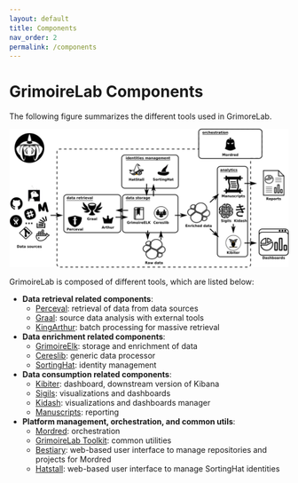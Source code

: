 ```yaml
---
layout: default
title: Components
nav_order: 2
permalink: /components
---
```


# GrimoireLab Components

The following figure summarizes the different tools used in GrimoreLab.

![](../../assets/grimoirelab-all-details.png)

GrimoireLab is composed of different tools, which are listed below:

- **Data retrieval related components**:
  - [Perceval](https://github.com/chaoss/grimoirelab-perceval): retrieval of data from data sources
  - [Graal](https://github.com/chaoss/grimoirelab-graal): source data analysis with external tools
  - [KingArthur](https://github.com/chaoss/grimoirelab-kingarthur): batch processing for massive retrieval
- **Data enrichment related components**:
  - [GrimoireElk](https://github.com/chaoss/grimoirelab-elk): storage and enrichment of data
  - [Cereslib](https://github.com/chaoss/grimoirelab-cereslib): generic data processor
  - [SortingHat](https://github.com/chaoss/grimoirelab-sortinghat): identity management
- **Data consumption related components**:
  - [Kibiter](https://github.com/chaoss/grimoirelab-kibiter): dashboard, downstream version of Kibana
  - [Sigils](https://github.com/chaoss/grimoirelab-sigils): visualizations and dashboards
  - [Kidash](https://github.com/chaoss/grimoirelab-kidash): visualizations and dashboards manager
  - [Manuscripts](https://github.com/chaoss/grimoirelab-manuscripts): reporting
- **Platform management, orchestration, and common utils**:
  - [Mordred](https://github.com/chaoss/grimoirelab-mordred): orchestration
  - [GrimoireLab Toolkit](https://github.com/chaoss/grimoirelab-toolkit): common utilities
  - [Bestiary](https://github.com/chaoss/grimoirelab-bestiary): web-based user interface to manage repositories and projects for Mordred
  - [Hatstall](https://github.com/chaoss/grimoirelab-hatstall): web-based user interface to manage SortingHat identities
